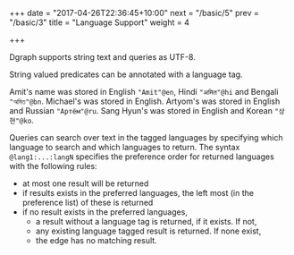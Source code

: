 +++
date = "2017-04-26T22:36:45+10:00"
next = "/basic/5"
prev = "/basic/3"
title = "Language Support"
weight = 4

+++

Dgraph supports string text and queries as UTF-8.  

String valued predicates can be annotated with a language tag.  

Amit's name was stored in English `"Amit"@en`, Hindi `"अमित"@hi` and Bengali `"অমিত"@bn`.  Michael's was stored in English.  Artyom's was stored in English and Russian `"Артём"@ru`.  Sang Hyun's was stored in English and Korean `"상현"@ko`.

Queries can search over text in the tagged languages by specifying which language to search and which languages to return.  The syntax `@lang1:...:langN` specifies the preference order for returned languages with the following rules:

* at most one result will be returned
* if results exists in the preferred languages, the left most (in the preference list) of these is returned
* if no result exists in the preferred languages,
  - a result without a language tag is returned, if it exists. If not,
  - any existing language tagged result is returned. If none exist,
  - the edge has no matching result.
